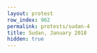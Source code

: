 ```yaml
---
layout: protest
row_index: 962
permalink: protests/sudan-4
title: Sudan, January 2018
hidden: true
---
```

